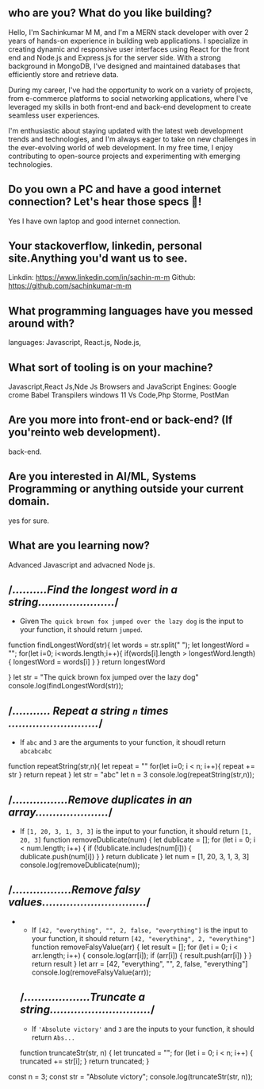 
## who are you? What do you like building? 
Hello, I'm Sachinkumar M M, and I'm a MERN stack developer with over 2 years of hands-on experience in building web applications. I specialize in creating dynamic and responsive user interfaces using React for the front end and Node.js and Express.js for the server side. With a strong background in MongoDB, I've designed and maintained databases that efficiently store and retrieve data.

During my career, I've had the opportunity to work on a variety of projects, from e-commerce platforms to social networking applications, where I've leveraged my skills in both front-end and back-end development to create seamless user experiences.

I'm enthusiastic about staying updated with the latest web development trends and technologies, and I'm always eager to take on new challenges in the ever-evolving world of web development. In my free time, I enjoy contributing to open-source projects and experimenting with emerging technologies.

## Do you own a PC and have a good internet connection? Let's hear those specs 💪!
Yes I have own laptop and good internet connection.


## Your stackoverflow, linkedin, personal site.Anything you'd want us to see.
Linkdin: https://www.linkedin.com/in/sachin-m-m
Github: https://github.com/sachinkumar-m-m

## What programming languages have you messed around with?
languages: Javascript, React.js, Node.js,

## What sort of tooling is on your machine?
  Javascript,React Js,Nde Js
  Browsers and JavaScript Engines: Google crome
  Babel Transpilers
  windows 11
  Vs Code,Php Storme, PostMan

##  Are you more into front-end or back-end? (If you'reinto web development).
 back-end.

## Are you interested in AI/ML, Systems Programming or anything outside your current domain.
yes for sure.

## What are you learning now?
Advanced Javascript and advacned Node js.

## /*..........Find the longest word in a string......................*/

  - Given `The quick brown fox jumped over the lazy dog` is the input to your function, it should return `jumped`.

  function findLongestWord(str){
    let words = str.split(" ");
    let longestWord = "";
    for(let i=0; i<words.length;i++){
        if(words[i].length > longestWord.length){
            longestWord = words[i]
        }
    }
    return longestWord
    
}
let str = "The quick brown fox jumped over the lazy dog"
console.log(findLongestWord(str));

## /*........... Repeat a string `n` times ..........................*/

  - If `abc` and `3` are the arguments to your function, it shoudl return `abcabcabc`

  function repeatString(str,n){
   let repeat = ""
   for(let i=0; i < n; i++){
    repeat += str
   }
   return repeat
}
let str = "abc"
let n = 3
console.log(repeatString(str,n));

## /*................Remove duplicates in an array.....................*/

  - If `[1, 20, 3, 1, 3, 3]` is the input to your
  function, it should return `[1, 20, 3]`
function removeDublicate(num) {
    let dublicate = [];
    for (let i = 0; i < num.length; i++) {
        if (!dublicate.includes(num[i])) {
            dublicate.push(num[i])
        }
    }
    return dublicate
}
let num = [1, 20, 3, 1, 3, 3]
console.log(removeDublicate(num));


## /*.................Remove falsy values..............................*/
- 
  - If `[42, "everything", "", 2, false, "everything"]` is the input to your function, it should return `[42, "everything", 2, "everything"]`
function removeFalsyValue(arr) {
    let result = [];
    for (let i = 0; i < arr.length; i++) {
        console.log(arr[i]);
        if (arr[i]) {
            result.push(arr[i])
        }
    }
    return result
}
let arr = [42, "everything", "", 2, false, "everything"]
console.log(removeFalsyValue(arr));


  ## /*...................Truncate a string.............................*/

  - If `'Absolute victory'` and `3` are the inputs to
  your function, it should return `Abs...`

  function truncateStr(str, n) {
    let truncated = "";
    for (let i = 0; i < n; i++) {
        truncated += str[i];
    }
    return truncated;
}

const n = 3;
const str = "Absolute victory";
console.log(truncateStr(str, n));